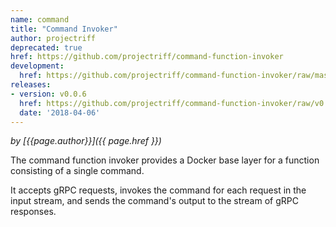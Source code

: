 ```yaml
---
name: command
title: "Command Invoker"
author: projectriff
deprecated: true
href: https://github.com/projectriff/command-function-invoker
development:
  href: https://github.com/projectriff/command-function-invoker/raw/master/command-invoker.yaml
releases:
- version: v0.0.6
  href: https://github.com/projectriff/command-function-invoker/raw/v0.0.6/command-invoker.yaml
  date: '2018-04-06'
---
```


*by [{{page.author}}]({{ page.href }})*

The command function invoker provides a Docker base layer for a function consisting of a single command.

It accepts gRPC requests, invokes the command for each request in the input stream,
and sends the command's output to the stream of gRPC responses.
